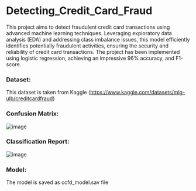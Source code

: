 # Detecting_Credit_Card_Fraud

This project aims to detect fraudulent credit card transactions using advanced machine learning techniques. Leveraging exploratory data analysis (EDA) and addressing class imbalance issues, this model efficiently identifies potentially fraudulent activities, ensuring the security and reliability of credit card transactions. The project has been implemented using logistic regression, achieving an impressive 96% accuracy, and F1-score.

### Dataset:

This dataset is taken from Kaggle (https://www.kaggle.com/datasets/mlg-ulb/creditcardfraud)


### Confusion Matrix:

![image](https://github.com/Rhugved-Kale/Detecting_Credit_Card_Fraud/assets/86423298/d1b10cc1-80eb-4f26-ac11-b24e4983c4c1)


### Classification Report: 

![image](https://github.com/Rhugved-Kale/Detecting_Credit_Card_Fraud/assets/86423298/a0df9e35-de9a-4b02-bdac-0a0e7aa9cb7c)


### Model:

The model is saved as ccfd_model.sav file
